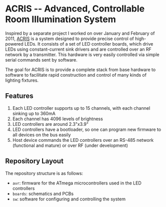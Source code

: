ACRIS -- Advanced, Controllable Room Illumination System
========================================================

Inspired by a separate project I worked on over January and February of 2011,
[ACRIS] is a system designed to provide precise control of high-powered LEDs.
It consists of a set of LED controller boards, which drive LEDs using
constant-current sink drivers and are controlled over an RF network by a
transmitter.  This hardware is very easily controlled via simple serial
commands sent by software.

The goal for ACRIS is to provide a complete stack from base hardware to
software to facilitate rapid construction and control of many kinds of lighting
fixtures.


## Features

1.  Each LED controller supports up to 15 channels, with each channel sinking
    up to 360mA
2.  Each channel has 4096 levels of brightness
3.  LED controllers are around 2.3"x3.9"
4.  LED controllers have a bootloader, so one can program new firmware to all
    devices on the bus easily
5.  Host device commands the LED controllers over an RS-485 network (functional
    and mature) or over RF (under development)


## Repository Layout

The repository structure is as follows:

* `avr`: firmware for the ATmega microcontrollers used in the LED controllers
* `boards`: schematics and PCBs
* `sw`: software for configuring and controlling the system



[ACRIS]:http://jwcxz.com/projects/acris
